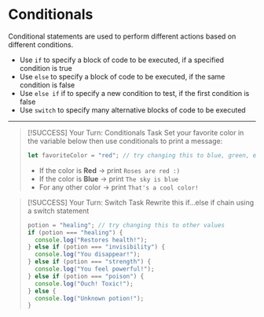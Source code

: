# Conditionals

Conditional statements are used to perform different actions based on different conditions.

- Use `if` to specify a block of code to be executed, if a specified condition is true
- Use `else` to specify a block of code to be executed, if the same condition is false
- Use `else if` if to specify a new condition to test, if the first condition is false
- Use `switch` to specify many alternative blocks of code to be executed

---

> [!SUCCESS] Your Turn: Conditionals Task
> Set your favorite color in the variable below then use conditionals to print a message:
>
> ```js
> let favoriteColor = "red"; // try changing this to blue, green, etc
> ```
>
> - If the color is **Red** -> print `Roses are red :)`
> - If the color is **Blue** -> print `The sky is blue`
> - For any other color -> print `That's a cool color!`

> [!SUCCESS] Your Turn: Switch Task
> Rewrite this if...else if chain using a switch statement
>
> ```js
> potion = "healing"; // try changing this to other values
> if (potion === "healing") {
>   console.log("Restores health!");
> } else if (potion === "invisibility") {
>   console.log("You disappear!");
> } else if (potion === "strength") {
>   console.log("You feel powerful!");
> } else if (potion === "poison") {
>   console.log("Ouch! Toxic!");
> } else {
>   console.log("Unknown potion!");
> }
> ```
